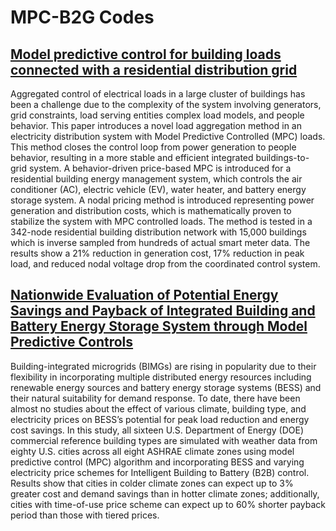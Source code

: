 # MPC-B2G Codes
## [Model predictive control for building loads connected with a residential distribution grid](https://doi.org/10.1016/j.apenergy.2018.08.051)
Aggregated control of electrical loads in a large cluster of buildings has been a challenge due to the complexity of the system involving generators, grid constraints, load serving entities complex load models, and people behavior. This paper introduces a novel load aggregation method in an electricity distribution system with Model Predictive Controlled (MPC) loads. This method closes the control loop from power generation to people behavior, resulting in a more stable and efficient integrated buildings-to-grid system. A behavior-driven price-based MPC is introduced for a residential building energy management system, which controls the air conditioner (AC), electric vehicle (EV), water heater, and battery energy storage system. A nodal pricing method is introduced representing power generation and distribution costs, which is mathematically proven to stabilize the system with MPC controlled loads. The method is tested in a 342-node residential building distribution network with 15,000 buildings which is inverse sampled from hundreds of actual smart meter data. The results show a 21% reduction in generation cost, 17% reduction in peak load, and reduced nodal voltage drop from the coordinated control system.

## [Nationwide Evaluation of Potential Energy Savings and Payback of Integrated Building and Battery Energy Storage System through Model Predictive Controls](https://doi.org/10.26868/25222708.2019.210368)
Building-integrated microgrids (BIMGs) are rising in popularity due to their flexibility in incorporating multiple distributed energy resources including renewable energy sources and battery energy storage systems (BESS) and their natural suitability for demand response. To date, there have been almost no studies about the effect of various climate, building type, and electricity prices on BESS’s potential for peak load reduction and energy cost savings. In this study, all sixteen U.S. Department of Energy (DOE) commercial reference building types are simulated with weather data from eighty U.S. cities across all eight ASHRAE climate zones using model predictive control (MPC) algorithm and incorporating BESS and varying electricity price schemes for Intelligent Building to Battery (B2B) control. Results show that cities in colder climate zones can expect up to 3% greater cost and demand savings than in hotter climate zones; additionally, cities with time-of-use price scheme can expect up to 60% shorter payback period than those with tiered prices. 